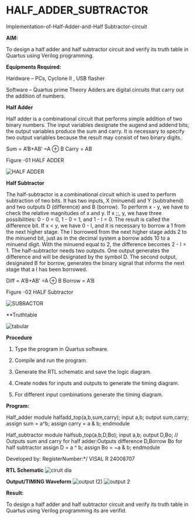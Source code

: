# HALF_ADDER_SUBTRACTOR

Implementation-of-Half-Adder-and-Half Subtractor-circuit

**AIM:**

To design a half adder and half subtractor circuit and verify its truth table in Quartus using Verilog programming.

**Equipments Required:**

Hardware – PCs, Cyclone II , USB flasher 

Software – Quartus prime Theory Adders are digital circuits that carry out the addition of numbers.

**Half Adder**

Half adder is a combinational circuit that performs simple addition of two binary numbers. The input variables designate the augend and addend bits; the output variables produce the sum and carry. It is necessary to specify two output variables because the result may consist of two binary digits.

Sum = A’B+AB’ =A ⊕ B Carry = AB

Figure -01 HALF ADDER

![HALF ADDER](https://github.com/user-attachments/assets/9d35f773-dd4b-4858-aaec-175bb8a5c448)

**Half Subtractor**

The half-subtractor is a combinational circuit which is used to perform subtraction of two bits. It has two inputs, X (minuend) and Y (subtrahend) and two outputs D (difference) and B (borrow). To perform x - y, we have to check the relative magnitudes of x and y. If x ;;, y, we have three possibilities: 0 - 0 = 0, 1 - 0 = 1, and 1 - I = 0. The result is called the difference bit. If x < y, we have 0 - I, and it is necessary to borrow a 1 from the next higher stage. The I borrowed from the next higher stage adds 2 to the minuend bit, just as in the decimal system a borrow adds 10 to a minuend digit. With the minuend equal to 2, the difference becomes 2 - I = 1. The half-subtractor needs two outputs. One output generates the difference and will be designated by the symbol D. The second output, designated B for borrow, generates the binary signal that informs the next stage that a I has been borrowed. 

Diff = A’B+AB’ =A ⊕ B
Borrow = A’B

Figure -02 HALF Subtractor

![SUBRACTOR](https://github.com/user-attachments/assets/8300d9b3-ee63-494b-a41a-f70fd408328a)

**Truthtable

![tabular](https://github.com/user-attachments/assets/d945ac84-ffdc-491d-9021-0cb3c192c3a8)

**Procedure**

1.	Type the program in Quartus software.

2.	Compile and run the program.

3.	Generate the RTL schematic and save the logic diagram.

4.	Create nodes for inputs and outputs to generate the timing diagram.

5.	For different input combinations generate the timing diagram.


**Program:**

Half_adder
module halfadd_top(a,b,sum,carry);
input a,b;
output sum,carry; 
 assign sum = a^b;
 assign carry = a & b;
endmodule

Half_subtractor
module halfsub_top(a,b,D,Bo);
input a,b;
output D,Bo; // Outputs sum and carry for half adder:Outputs difference D,Borrow Bo for half subtractor
assign D = a ^ b;
  assign Bo = ~a & b;
endmodule

Developed by: RegisterNumber:*/ VISAL R    24008707

**RTL Schematic**
![ciruit dia](https://github.com/user-attachments/assets/1cdcbb0b-31d8-408c-a576-a803a19b6671)

**Output/TIMING Waveform**
![output (2)](https://github.com/user-attachments/assets/d4a02121-5660-44d1-9150-78e9286962a1)
![output 2](https://github.com/user-attachments/assets/02f44016-e374-4b67-be21-387d06ae72d9)

**Result:**

To design a half adder and half subtractor circuit and verify its truth table in Quartus using Verilog programming its are verifid.
